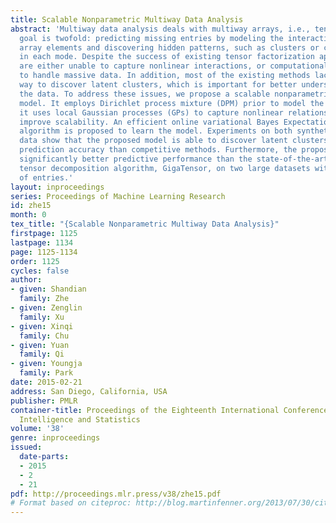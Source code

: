 ```yaml
---
title: Scalable Nonparametric Multiway Data Analysis
abstract: 'Multiway data analysis deals with multiway arrays, i.e., tensors, and the
  goal is twofold: predicting missing entries by modeling the interactions between
  array elements and discovering hidden patterns, such as clusters or communities
  in each mode. Despite the success of existing tensor factorization approaches, they
  are either unable to capture nonlinear interactions, or computationally expensive
  to handle massive data. In addition, most of the existing methods lack a principled
  way to discover latent clusters, which is important for better understanding of
  the data. To address these issues, we propose a scalable nonparametric tensor decomposition
  model. It employs Dirichlet process mixture (DPM) prior to model the latent clusters;
  it uses local Gaussian processes (GPs) to capture nonlinear relationships and to
  improve scalability. An efficient online variational Bayes Expectation-Maximization
  algorithm is proposed to learn the model. Experiments on both synthetic and real-world
  data show that the proposed model is able to discover latent clusters with higher
  prediction accuracy than competitive methods. Furthermore, the proposed model obtains
  significantly better predictive performance than the state-of-the-art large scale
  tensor decomposition algorithm, GigaTensor, on two large datasets with billions
  of entries.'
layout: inproceedings
series: Proceedings of Machine Learning Research
id: zhe15
month: 0
tex_title: "{Scalable Nonparametric Multiway Data Analysis}"
firstpage: 1125
lastpage: 1134
page: 1125-1134
order: 1125
cycles: false
author:
- given: Shandian
  family: Zhe
- given: Zenglin
  family: Xu
- given: Xinqi
  family: Chu
- given: Yuan
  family: Qi
- given: Youngja
  family: Park
date: 2015-02-21
address: San Diego, California, USA
publisher: PMLR
container-title: Proceedings of the Eighteenth International Conference on Artificial
  Intelligence and Statistics
volume: '38'
genre: inproceedings
issued:
  date-parts:
  - 2015
  - 2
  - 21
pdf: http://proceedings.mlr.press/v38/zhe15.pdf
# Format based on citeproc: http://blog.martinfenner.org/2013/07/30/citeproc-yaml-for-bibliographies/
---
```

